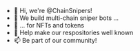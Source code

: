 - 👋 Hi, we're @ChainSnipers!
- 👀 We build multi-chain sniper bots ...
- 🌱 ... for NFTs and tokens
- 💞️ Help make our respositories well known
- 📫 Be part of our community!

